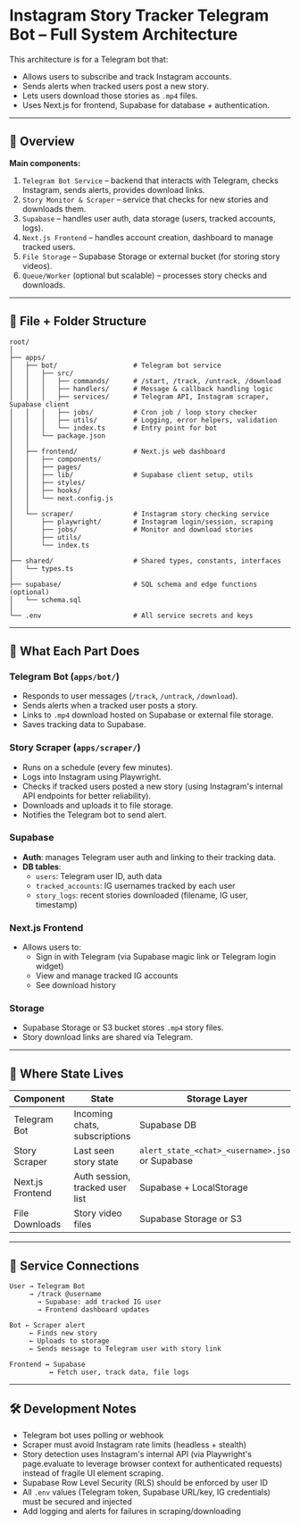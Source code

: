 # Instagram Story Tracker Telegram Bot – Full System Architecture

This architecture is for a Telegram bot that:
- Allows users to subscribe and track Instagram accounts.
- Sends alerts when tracked users post a new story.
- Lets users download those stories as `.mp4` files.
- Uses Next.js for frontend, Supabase for database + authentication.

---

## 🧭 Overview

**Main components:**
1. `Telegram Bot Service` – backend that interacts with Telegram, checks Instagram, sends alerts, provides download links.
2. `Story Monitor & Scraper` – service that checks for new stories and downloads them.
3. `Supabase` – handles user auth, data storage (users, tracked accounts, logs).
4. `Next.js Frontend` – handles account creation, dashboard to manage tracked users.
5. `File Storage` – Supabase Storage or external bucket (for storing story videos).
6. `Queue/Worker` (optional but scalable) – processes story checks and downloads.

---

## 📁 File + Folder Structure

```plaintext
root/
│
├── apps/
│   ├── bot/                   # Telegram bot service
│   │   ├── src/
│   │   │   ├── commands/      # /start, /track, /untrack, /download
│   │   │   ├── handlers/      # Message & callback handling logic
│   │   │   ├── services/      # Telegram API, Instagram scraper, Supabase client
│   │   │   ├── jobs/          # Cron job / loop story checker
│   │   │   ├── utils/         # Logging, error helpers, validation
│   │   │   └── index.ts       # Entry point for bot
│   │   └── package.json
│   │
│   ├── frontend/              # Next.js web dashboard
│   │   ├── components/
│   │   ├── pages/
│   │   ├── lib/               # Supabase client setup, utils
│   │   ├── styles/
│   │   ├── hooks/
│   │   └── next.config.js
│   │
│   └── scraper/               # Instagram story checking service
│       ├── playwright/        # Instagram login/session, scraping
│       ├── jobs/              # Monitor and download stories
│       ├── utils/
│       └── index.ts
│
├── shared/                    # Shared types, constants, interfaces
│   └── types.ts
│
├── supabase/                  # SQL schema and edge functions (optional)
│   └── schema.sql
│
└── .env                       # All service secrets and keys
```

---

## 🧠 What Each Part Does

### Telegram Bot (`apps/bot/`)
- Responds to user messages (`/track`, `/untrack`, `/download`).
- Sends alerts when a tracked user posts a story.
- Links to `.mp4` download hosted on Supabase or external file storage.
- Saves tracking data to Supabase.

### Story Scraper (`apps/scraper/`)
- Runs on a schedule (every few minutes).
- Logs into Instagram using Playwright.
- Checks if tracked users posted a new story (using Instagram's internal API endpoints for better reliability).
- Downloads and uploads it to file storage.
- Notifies the Telegram bot to send alert.

### Supabase
- **Auth**: manages Telegram user auth and linking to their tracking data.
- **DB tables**:
  - `users`: Telegram user ID, auth data
  - `tracked_accounts`: IG usernames tracked by each user
  - `story_logs`: recent stories downloaded (filename, IG user, timestamp)

### Next.js Frontend
- Allows users to:
  - Sign in with Telegram (via Supabase magic link or Telegram login widget)
  - View and manage tracked IG accounts
  - See download history

### Storage
- Supabase Storage or S3 bucket stores `.mp4` story files.
- Story download links are shared via Telegram.

---

## 🧬 Where State Lives

| Component          | State                            | Storage Layer         |
|--------------------|----------------------------------|------------------------|
| Telegram Bot       | Incoming chats, subscriptions    | Supabase DB           |
| Story Scraper      | Last seen story state            | `alert_state_<chat>_<username>.json` or Supabase |
| Next.js Frontend   | Auth session, tracked user list  | Supabase + LocalStorage |
| File Downloads     | Story video files                | Supabase Storage or S3 |

---

## 🚀 Service Connections

```text
User → Telegram Bot
     → /track @username
       → Supabase: add tracked IG user
       → Frontend dashboard updates

Bot ← Scraper alert
     ← Finds new story
     ← Uploads to storage
     ← Sends message to Telegram user with story link

Frontend ↔ Supabase
          ↔ Fetch user, track data, file logs
```

---

## 🛠️ Development Notes
- Telegram bot uses polling or webhook
- Scraper must avoid Instagram rate limits (headless + stealth)
- Story detection uses Instagram's internal API (via Playwright's page.evaluate to leverage browser context for authenticated requests) instead of fragile UI element scraping.
- Supabase Row Level Security (RLS) should be enforced by user ID
- All `.env` values (Telegram token, Supabase URL/key, IG credentials) must be secured and injected
- Add logging and alerts for failures in scraping/downloading
